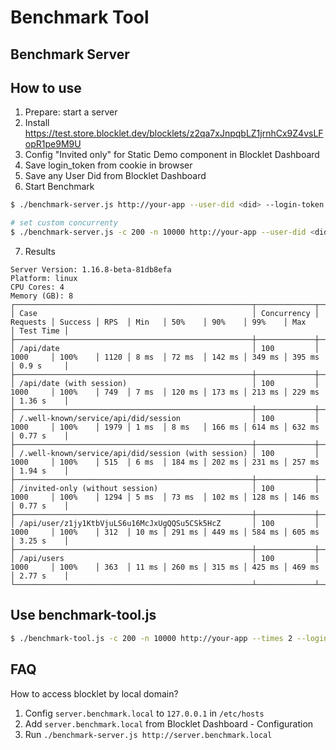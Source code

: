 # Benchmark Tool

## Benchmark Server

## How to use

1. Prepare: start a server
2. Install https://test.store.blocklet.dev/blocklets/z2qa7xJnpqbLZ1jrnhCx9Z4vsLFopR1pe9M9U
3. Config "Invited only" for Static Demo component in Blocklet Dashboard
4. Save login_token from cookie in browser
5. Save any User Did from Blocklet Dashboard
6. Start Benchmark

```bash
$ ./benchmark-server.js http://your-app --user-did <did> --login-token <loginToken>

# set custom concurrenty
$ ./benchmark-server.js -c 200 -n 10000 http://your-app --user-did <did> --login-token <loginToken>
```

7. Results

```
Server Version: 1.16.8-beta-81db8efa
Platform: linux
CPU Cores: 4
Memory (GB): 8
┌─────────────────────────────────────────────────────┬─────────────┬──────────┬─────────┬──────┬───────┬────────┬────────┬────────┬────────┬───────────┐
│ Case                                                │ Concurrency │ Requests │ Success │ RPS  │ Min   │ 50%    │ 90%    │ 99%    │ Max    │ Test Time │
├─────────────────────────────────────────────────────┼─────────────┼──────────┼─────────┼──────┼───────┼────────┼────────┼────────┼────────┼───────────┤
│ /api/date                                           │ 100         │ 1000     │ 100%    │ 1120 │ 8 ms  │ 72 ms  │ 142 ms │ 349 ms │ 395 ms │ 0.9 s     │
├─────────────────────────────────────────────────────┼─────────────┼──────────┼─────────┼──────┼───────┼────────┼────────┼────────┼────────┼───────────┤
│ /api/date (with session)                            │ 100         │ 1000     │ 100%    │ 749  │ 7 ms  │ 120 ms │ 173 ms │ 213 ms │ 229 ms │ 1.36 s    │
├─────────────────────────────────────────────────────┼─────────────┼──────────┼─────────┼──────┼───────┼────────┼────────┼────────┼────────┼───────────┤
│ /.well-known/service/api/did/session                │ 100         │ 1000     │ 100%    │ 1979 │ 1 ms  │ 8 ms   │ 166 ms │ 614 ms │ 632 ms │ 0.77 s    │
├─────────────────────────────────────────────────────┼─────────────┼──────────┼─────────┼──────┼───────┼────────┼────────┼────────┼────────┼───────────┤
│ /.well-known/service/api/did/session (with session) │ 100         │ 1000     │ 100%    │ 515  │ 6 ms  │ 184 ms │ 202 ms │ 231 ms │ 257 ms │ 1.94 s    │
├─────────────────────────────────────────────────────┼─────────────┼──────────┼─────────┼──────┼───────┼────────┼────────┼────────┼────────┼───────────┤
│ /invited-only (without session)                     │ 100         │ 1000     │ 100%    │ 1294 │ 5 ms  │ 73 ms  │ 102 ms │ 128 ms │ 146 ms │ 0.77 s    │
├─────────────────────────────────────────────────────┼─────────────┼──────────┼─────────┼──────┼───────┼────────┼────────┼────────┼────────┼───────────┤
│ /api/user/z1jy1KtbVjuLS6u16McJxUgQQSu5CSk5HcZ       │ 100         │ 1000     │ 100%    │ 312  │ 10 ms │ 291 ms │ 449 ms │ 584 ms │ 605 ms │ 3.25 s    │
├─────────────────────────────────────────────────────┼─────────────┼──────────┼─────────┼──────┼───────┼────────┼────────┼────────┼────────┼───────────┤
│ /api/users                                          │ 100         │ 1000     │ 100%    │ 363  │ 11 ms │ 260 ms │ 315 ms │ 425 ms │ 469 ms │ 2.77 s    │
└─────────────────────────────────────────────────────┴─────────────┴──────────┴─────────┴──────┴───────┴────────┴────────┴────────┴────────┴───────────┘

```

## Use benchmark-tool.js

```bash
$ ./benchmark-tool.js -c 200 -n 10000 http://your-app --times 2 --login-token <loginToken> <url>
```

## FAQ

How to access blocklet by local domain?
1. Config `server.benchmark.local` to `127.0.0.1` in `/etc/hosts`
2. Add `server.benchmark.local` from Blocklet Dashboard - Configuration
3. Run `./benchmark-server.js http://server.benchmark.local`